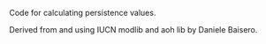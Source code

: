 Code for calculating persistence values.

Derived from and using IUCN modlib and aoh lib by Daniele Baisero.
